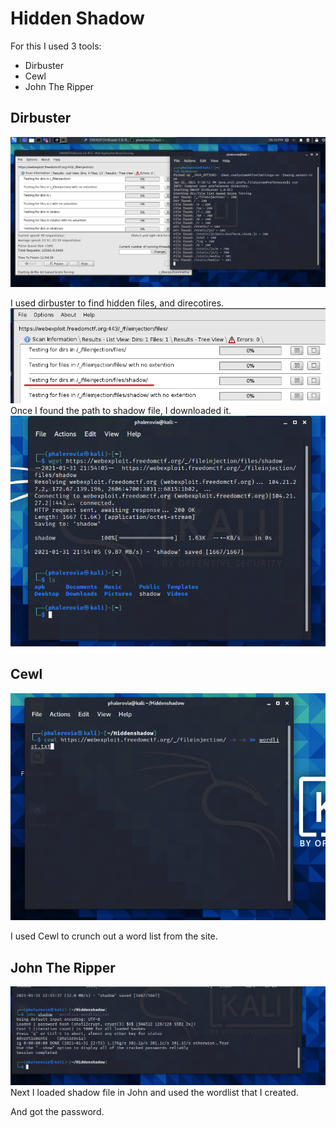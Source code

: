 # Hidden Shadow 
For this I used 3 tools:

* Dirbuster
* Cewl
* John The Ripper

## Dirbuster
!['image'](./first.png)

I used dirbuster to find hidden files, and direcotires.
!['path'](./second.png)
Once I found the path to shadow file, I downloaded it. 
!['download'](./third.png)


## Cewl 
!['cewl'](./fourth.png)

I used Cewl to crunch out a word list from the site.

## John The Ripper

!['John The Ripper'](./fifth)
Next I loaded shadow file in John and used the wordlist that I created. 

And got the password.